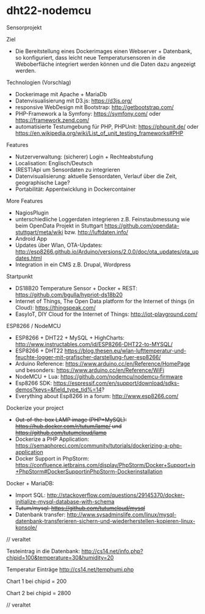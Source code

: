 # dht22-nodemcu

Sensorprojekt

Ziel
- Die Bereitstellung eines Dockerimages einen Webserver + Datenbank, so konfiguriert, dass leicht neue Temperatursensoren in die Weboberfläche integriert werden können und die Daten dazu angezeigt werden.

Technologien (Vorschlag)
- Dockerimage mit Apache + MariaDb
- Datenvisualisierung mit D3.js: https://d3js.org/
- responsive WebDesign mit Bootstrap: http://getbootstrap.com/
- PHP-Framework a la Symfony: https://symfony.com/  oder https://framework.zend.com/ 
- automatisierte Testumgebung für PHP, PHPUnit: https://phpunit.de/ oder https://en.wikipedia.org/wiki/List_of_unit_testing_frameworks#PHP

Features
- Nutzerverwaltung: (sicherer) Login + Rechteabstufung
- Localisation: Englisch/Deutsch
- (REST)Api um Sensordaten zu integrieren
- Datenvisualisierung: aktuelle Sensordaten, Verlauf über die Zeit, geographische Lage?
- Portabilität: Appentwicklung in Dockercontainer

More Features
- NagiosPlugin 
- unterschiedliche Loggerdaten integrieren z.B. Feinstaubmessung wie beim OpenData Projekt in Stuttgart https://github.com/opendata-stuttgart/meta/wiki bzw. http://luftdaten.info/
- Android App
- Updates über Wlan, OTA-Updates: http://esp8266.github.io/Arduino/versions/2.0.0/doc/ota_updates/ota_updates.html
- Integration in ein CMS z.B. Drupal, Wordpress


Startpunkt
- DS18B20 Temperature Sensor + Docker + REST: https://github.com/bgulla/hypriot-ds18b20
- Internet of Things, The Open Data platform for the Internet of things (in Cloud): https://thingspeak.com/
- EasyIoT, DIY Cloud for the Internet of Things:  http://iot-playground.com/

ESP8266 / NodeMCU
- ESP8266 + DHT22 + MySQL + HighCharts: http://www.instructables.com/id/ESP8266-DHT22-to-MYSQL/
- ESP8266 + DHT22 https://blog.thesen.eu/wlan-lufttemperatur-und-feuchte-logger-mit-grafischer-darstellung-fuer-esp8266/
- Arduino Reference: https://www.arduino.cc/en/Reference/HomePage und besonders: https://www.arduino.cc/en/Reference/WiFi
- NodeMCU + Lua: https://github.com/nodemcu/nodemcu-firmware
- Esp8266 SDK: https://espressif.com/en/support/download/sdks-demos?keys=&field_type_tid%=14?
- Everything about Esp8266 in a forum: http://www.esp8266.com/

Dockerize your project
- ~~Out-of-the-box LAMP image (PHP+MySQL): https://hub.docker.com/r/tutum/lamp/ und https://github.com/tutumcloud/lamp~~
- Dockerize a PHP Application: https://semaphoreci.com/community/tutorials/dockerizing-a-php-application
- Docker Support in PhpStorm: https://confluence.jetbrains.com/display/PhpStorm/Docker+Support+in+PhpStorm#DockerSupportinPhpStorm-Dockerinstallation

Docker + MariaDB:
- Import SQL: http://stackoverflow.com/questions/29145370/docker-initialize-mysql-database-with-schema
- ~~Tutum/mysql: https://github.com/tutumcloud/mysql~~
- Datenbank transfer: http://www.sysadminslife.com/linux/mysql-datenbank-transferieren-sichern-und-wiederherstellen-kopieren-linux-konsole/

// veraltet 

Testeintrag in die Datenbank:
http://cs14.net/info.php?chipid=100&temperature=30&humidity=20

Temperatur Einträge
http://cs14.net/temphumi.php

Chart 1 bei chipid = 200

Chart 2 bei chipid = 2800

// veraltet 

